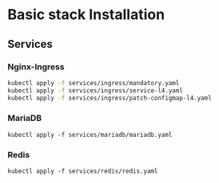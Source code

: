 # Basic stack Installation

## Services

### Nginx-Ingress

```bash
kubectl apply -f services/ingress/mandatory.yaml
kubectl apply -f services/ingress/service-l4.yaml
kubectl apply -f services/ingress/patch-configmap-l4.yaml
```

### MariaDB

```
kubectl apply -f services/mariadb/mariadb.yaml
```

### Redis

```
kubectl apply -f services/redis/redis.yaml
```

